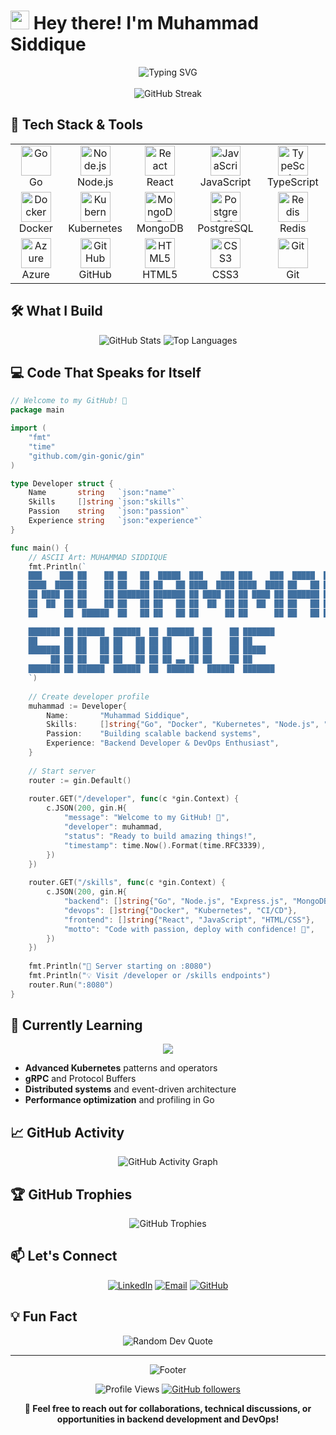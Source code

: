 # <img src="https://raw.githubusercontent.com/MartinHeinz/MartinHeinz/master/wave.gif" width="30px" height="30px" /> Hey there! I'm **Muhammad Siddique**

<div align="center">
  <img src="https://readme-typing-svg.herokuapp.com?font=Fira+Code&size=22&duration=3000&pause=1000&color=00D8FF&center=true&vCenter=true&width=600&lines=Backend+Developer+%7C+Go+Enthusiast;Building+Scalable+Systems;Microservices+%26+Cloud+Native+Solutions;Always+Learning+New+Technologies!" alt="Typing SVG" />
</div>

<br/>

<div align="center">
  <img src="https://github-readme-streak-stats.herokuapp.com/?user=MalikSaddique&theme=radical&hide_border=true&stroke=0000&background=0D1117&currStreakLabel=00D8FF" alt="GitHub Streak" />
</div>

## 🚀 Tech Stack & Tools

<div align="center">
  <table>
    <tr>
      <td align="center" width="120">
        <img src="https://cdn.jsdelivr.net/gh/devicons/devicon/icons/go/go-original.svg" width="48" height="48" alt="Go" />
        <br>Go
      </td>
      <td align="center" width="120">
        <img src="https://cdn.jsdelivr.net/gh/devicons/devicon/icons/nodejs/nodejs-original.svg" width="48" height="48" alt="Node.js" />
        <br>Node.js
      </td>
      <td align="center" width="120">
        <img src="https://cdn.jsdelivr.net/gh/devicons/devicon/icons/react/react-original.svg" width="48" height="48" alt="React" />
        <br>React
      </td>
      <td align="center" width="120">
        <img src="https://cdn.jsdelivr.net/gh/devicons/devicon/icons/javascript/javascript-original.svg" width="48" height="48" alt="JavaScript" />
        <br>JavaScript
      </td>
      <td align="center" width="120">
        <img src="https://cdn.jsdelivr.net/gh/devicons/devicon/icons/typescript/typescript-original.svg" width="48" height="48" alt="TypeScript" />
        <br>TypeScript
      </td>
    </tr>
    <tr>
      <td align="center" width="120">
        <img src="https://cdn.jsdelivr.net/gh/devicons/devicon/icons/docker/docker-original.svg" width="48" height="48" alt="Docker" />
        <br>Docker
      </td>
      <td align="center" width="120">
        <img src="https://cdn.jsdelivr.net/gh/devicons/devicon/icons/kubernetes/kubernetes-plain.svg" width="48" height="48" alt="Kubernetes" />
        <br>Kubernetes
      </td>
      <td align="center" width="120">
        <img src="https://cdn.jsdelivr.net/gh/devicons/devicon/icons/mongodb/mongodb-original.svg" width="48" height="48" alt="MongoDB" />
        <br>MongoDB
      </td>
      <td align="center" width="120">
        <img src="https://cdn.jsdelivr.net/gh/devicons/devicon/icons/postgresql/postgresql-original.svg" width="48" height="48" alt="PostgreSQL" />
        <br>PostgreSQL
      </td>
      <td align="center" width="120">
        <img src="https://cdn.jsdelivr.net/gh/devicons/devicon/icons/redis/redis-original.svg" width="48" height="48" alt="Redis" />
        <br>Redis
      </td>
    </tr>
    <tr>
      <td align="center" width="120">
        <img src="https://cdn.jsdelivr.net/gh/devicons/devicon/icons/azure/azure-original.svg" width="48" height="48" alt="Azure" />
        <br>Azure
      </td>
      <td align="center" width="120">
        <img src="https://cdn.jsdelivr.net/gh/devicons/devicon/icons/github/github-original.svg" width="48" height="48" alt="GitHub" />
        <br>GitHub
      </td>
      <td align="center" width="120">
        <img src="https://cdn.jsdelivr.net/gh/devicons/devicon/icons/html5/html5-original.svg" width="48" height="48" alt="HTML5" />
        <br>HTML5
      </td>
      <td align="center" width="120">
        <img src="https://cdn.jsdelivr.net/gh/devicons/devicon/icons/css3/css3-original.svg" width="48" height="48" alt="CSS3" />
        <br>CSS3
      </td>
      <td align="center" width="120">
        <img src="https://cdn.jsdelivr.net/gh/devicons/devicon/icons/git/git-original.svg" width="48" height="48" alt="Git" />
        <br>Git
      </td>
    </tr>
  </table>
</div>

## 🛠️ What I Build

<div align="center">
  <img src="https://github-readme-stats.vercel.app/api?username=MalikSaddique&show_icons=true&count_private=true&theme=radical&hide_border=true&bg_color=0D1117&title_color=00D8FF&icon_color=00D8FF" alt="GitHub Stats" />
  <img src="https://github-readme-stats.vercel.app/api/top-langs/?username=MalikSaddique&layout=compact&theme=radical&hide_border=true&bg_color=0D1117&title_color=00D8FF" alt="Top Languages" />
</div>

## 💻 Code That Speaks for Itself

```go
// Welcome to my GitHub! 🚀
package main

import (
    "fmt"
    "time"
    "github.com/gin-gonic/gin"
)

type Developer struct {
    Name       string   `json:"name"`
    Skills     []string `json:"skills"`
    Passion    string   `json:"passion"`
    Experience string   `json:"experience"`
}

func main() {
    // ASCII Art: MUHAMMAD SIDDIQUE
    fmt.Println(`
    ███    ███ ██    ██ ██   ██  █████  ███    ███ ███    ███  █████  ██████  
    ████  ████ ██    ██ ██   ██ ██   ██ ████  ████ ████  ████ ██   ██ ██   ██ 
    ██ ████ ██ ██    ██ ███████ ███████ ██ ████ ██ ██ ████ ██ ███████ ██   ██ 
    ██  ██  ██ ██    ██ ██   ██ ██   ██ ██  ██  ██ ██  ██  ██ ██   ██ ██   ██ 
    ██      ██  ██████  ██   ██ ██   ██ ██      ██ ██      ██ ██   ██ ██████  
    
    ███████ ██ ██████  ██████  ██  ██████  ██    ██ ███████ 
    ██      ██ ██   ██ ██   ██ ██ ██    ██ ██    ██ ██      
    ███████ ██ ██   ██ ██   ██ ██ ██    ██ ██    ██ █████   
         ██ ██ ██   ██ ██   ██ ██ ██ ▄▄ ██ ██    ██ ██      
    ███████ ██ ██████  ██████  ██  ██████   ██████  ███████ 
    `)
    
    // Create developer profile
    muhammad := Developer{
        Name:       "Muhammad Siddique",
        Skills:     []string{"Go", "Docker", "Kubernetes", "Node.js", "React"},
        Passion:    "Building scalable backend systems",
        Experience: "Backend Developer & DevOps Enthusiast",
    }
    
    // Start server
    router := gin.Default()
    
    router.GET("/developer", func(c *gin.Context) {
        c.JSON(200, gin.H{
            "message": "Welcome to my GitHub! 👋",
            "developer": muhammad,
            "status": "Ready to build amazing things!",
            "timestamp": time.Now().Format(time.RFC3339),
        })
    })
    
    router.GET("/skills", func(c *gin.Context) {
        c.JSON(200, gin.H{
            "backend": []string{"Go", "Node.js", "Express.js", "MongoDB"},
            "devops": []string{"Docker", "Kubernetes", "CI/CD"},
            "frontend": []string{"React", "JavaScript", "HTML/CSS"},
            "motto": "Code with passion, deploy with confidence! 🚀",
        })
    })
    
    fmt.Println("🚀 Server starting on :8080")
    fmt.Println("💡 Visit /developer or /skills endpoints")
    router.Run(":8080")
}
```

## 🎯 Currently Learning

<div align="center">
  <img src="https://skillicons.dev/icons?i=graphql,kafka,prometheus,grafana&theme=dark" />
</div>

- **Advanced Kubernetes** patterns and operators
- **gRPC** and Protocol Buffers  
- **Distributed systems** and event-driven architecture
- **Performance optimization** and profiling in Go

## 📈 GitHub Activity

<div align="center">
  <img src="https://github-readme-activity-graph.vercel.app/graph?username=MalikSaddique&theme=react-dark&bg_color=0D1117&color=00D8FF&line=00D8FF&point=FFFFFF&area_color=0D1117&area=true&hide_border=true" alt="GitHub Activity Graph" />
</div>

## 🏆 GitHub Trophies

<div align="center">
  <img src="https://github-profile-trophy.vercel.app/?username=MalikSaddique&theme=radical&no-frame=true&no-bg=false&margin-w=4&row=1" alt="GitHub Trophies" />
</div>

## 📫 Let's Connect

<div align="center">
  
[![LinkedIn](https://img.shields.io/badge/LinkedIn-0077B5?style=for-the-badge&logo=linkedin&logoColor=white)](https://www.linkedin.com/in/muhammad-siddique-119860228)
[![Email](https://img.shields.io/badge/Email-D14836?style=for-the-badge&logo=gmail&logoColor=white)](mailto:maliksaddique139@gmail.com)
[![GitHub](https://img.shields.io/badge/GitHub-100000?style=for-the-badge&logo=github&logoColor=white)](https://github.com/MalikSaddique)

</div>

## 💡 Fun Fact

<div align="center">
  <img src="https://quotes-github-readme.vercel.app/api?type=horizontal&theme=radical" alt="Random Dev Quote" />
</div>

---

<div align="center">
  <img src="https://capsule-render.vercel.app/api?type=waving&color=gradient&height=100&section=footer" alt="Footer" />
</div>

<div align="center">
  
![Profile Views](https://komarev.com/ghpvc/?username=MalikSaddique&color=blueviolet&style=flat-square)
[![GitHub followers](https://img.shields.io/github/followers/MalikSaddique?label=Follow&style=social)](https://github.com/MalikSaddique)

**💬 Feel free to reach out for collaborations, technical discussions, or opportunities in backend development and DevOps!**

</div>
